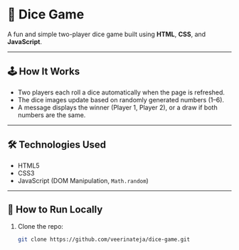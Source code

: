 # 🎲 Dice Game

A fun and simple two-player dice game built using **HTML**, **CSS**, and **JavaScript**.

---

## 🕹️ How It Works

- Two players each roll a dice automatically when the page is refreshed.
- The dice images update based on randomly generated numbers (1–6).
- A message displays the winner (Player 1, Player 2), or a draw if both numbers are the same.

---

## 🛠️ Technologies Used

- HTML5  
- CSS3  
- JavaScript (DOM Manipulation, `Math.random`)

---

## 🔧 How to Run Locally

1. Clone the repo:

   ```bash
   git clone https://github.com/veerinateja/dice-game.git

